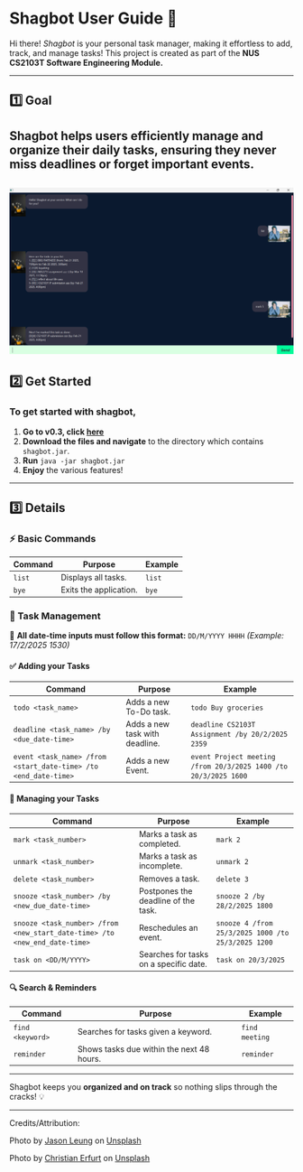 # **Shagbot User Guide 🚀**
Hi there! *Shagbot* is your personal task manager, making it effortless to add, track, and manage tasks! This project is created as part of the **NUS CS2103T Software Engineering Module.**

---

## **1️⃣ Goal**
Shagbot helps users efficiently manage and organize their daily tasks, ensuring they never miss deadlines or forget important events.
---
![My showcase](https://github.com/iamanoob44/ip/raw/master/docs/Ui.png)
---

## **2️⃣ Get Started**
### **To get started with shagbot,**
1. **Go to v0.3, click [here](https://github.com/iamanoob44/ip/releases "here")**
2. **Download the files and navigate** to the directory which contains `shagbot.jar`.
3. **Run** `java -jar shagbot.jar`
4. **Enjoy** the various features!

---

## **3️⃣ Details**
### **⚡ Basic Commands**
| **Command** | **Purpose** | **Example** |
|------------|------------|------------|
| `list` | Displays all tasks. | `list` |
| `bye` | Exits the application. | `bye` |

### **📝 Task Management**
📌 **All date-time inputs must follow this format:** `DD/M/YYYY HHHH` *(Example: 17/2/2025 1530)*

#### **✅ Adding your Tasks**
| **Command** | **Purpose** | **Example** |
|------------|------------|------------|
| `todo <task_name>` | Adds a new To-Do task. | `todo Buy groceries` |
| `deadline <task_name> /by <due_date-time>` | Adds a new task with deadline. | `deadline CS2103T Assignment /by 20/2/2025 2359` |
| `event <task_name> /from <start_date-time> /to <end_date-time>` | Adds a new Event. | `event Project meeting /from 20/3/2025 1400 /to 20/3/2025 1600` |

#### **🔧 Managing your Tasks**
| **Command** | **Purpose** | **Example** |
|------------|------------|------------|
| `mark <task_number>` | Marks a task as completed. | `mark 2` |
| `unmark <task_number>` | Marks a task as incomplete. | `unmark 2` |
| `delete <task_number>` | Removes a task. | `delete 3` |
| `snooze <task_number> /by <new_due_date-time>` | Postpones the deadline of the task. | `snooze 2 /by 28/2/2025 1800` |
| `snooze <task_number> /from <new_start_date-time> /to <new_end_date-time>` | Reschedules an event. | `snooze 4 /from 25/3/2025 1000 /to 25/3/2025 1200` |
| `task on <DD/M/YYYY>` | Searches for tasks on a specific date. | `task on 20/3/2025` |

#### **🔍 Search & Reminders**
| **Command** | **Purpose** | **Example** |
|------------|------------|------------|
| `find <keyword>` | Searches for tasks given a keyword. | `find meeting` |
| `reminder` | Shows tasks due within the next 48 hours. | `reminder` |

---

Shagbot keeps you **organized and on track** so nothing slips through the cracks! 💡

---
Credits/Attribution:

Photo by <a href="https://unsplash.com/@ninjason?utm_content=creditCopyText&utm_medium=referral&utm_source=unsplash">Jason Leung</a> on <a href="https://unsplash.com/photos/yellow-and-gray-robot-toy-1DjbGRDh7-E?utm_content=creditCopyText&utm_medium=referral&utm_source=unsplash">Unsplash</a>

Photo by <a href="https://unsplash.com/@christnerfurt?utm_content=creditCopyText&utm_medium=referral&utm_source=unsplash">Christian Erfurt</a> on <a href="https://unsplash.com/photos/man-covering-face-with-both-hands-while-sitting-on-bench-sxQz2VfoFBE?utm_content=creditCopyText&utm_medium=referral&utm_source=unsplash">Unsplash</a>
      

      

